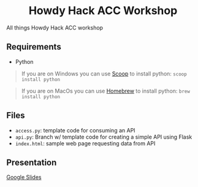 <p>
  <h1 align="center">Howdy Hack ACC Workshop</h1>
</p>
All things Howdy Hack ACC workshop

## Requirements

- Python

> If you are on Windows you can use [Scoop](https://scoop.sh/) to install python: `scoop install python`

> If you are on MacOs you can use [Homebrew](https://brew.sh/) to install python: `brew install python`

## Files

- `access.py`: template code for consuming an API
- `api.py`: Branch w/ template code for creating a simple API using Flask
- `index.html`: sample web page requesting data from API

## Presentation

[Google Slides](https://docs.google.com/presentation/d/1qHQGn44jnhpofwGykfEihYUMCcLGHBXXVgA6Mm5K5_w/edit?usp=sharing)
